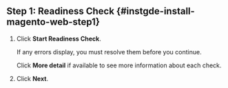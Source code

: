 ## Step 1: Readiness Check   {#instgde-install-magento-web-step1}

1. Click **Start Readiness Check**.

   If any errors display, you must resolve them before you continue.

   Click **More detail** if available to see more information about each check.

1. Click **Next**.
